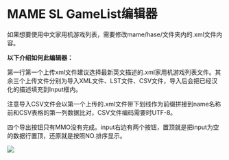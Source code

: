 # MAME SL GameList编辑器

如果想要使用中文家用机游戏列表，需要修改mame/hase/文件夹内的.xml文件内容。

**以下介绍如何此编辑器：**

第一行第一个上传xml文件建议选择最新英文描述的.xml家用机游戏列表文件。其余三个上传文件分别为导入XML文件、LST文件、CSV文件，导入后会把已经汉化的描述填充到Input框内。

注意导入CSV文件会以第一个上传的.xml文件带下划线作为前缀拼接到name名称前和CSV表格的第一列数据比对，CSV文件编码需要时UTF-8。

四个导出按钮只有MMO没有完成。input右边有两个按钮，置顶就是把input为空的数据行置顶，还原就是按照NO.排序显示。

![](https://wolffy1998.github.io/MAME-SL-GameList/image/image.png)